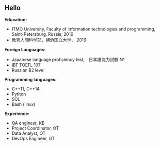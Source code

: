 ## Hello

<!--
**anuushka/anuushka** is a ✨ _special_ ✨ repository because its `README.md` (this file) appears on your GitHub profile.
-->


**Education:**
<ul>
  <li>ITMO University, Faculty of Information technologies and programming, Saint-Petersburg, Russia, 2019</li>
  <li>教育人間科学部、横浜国立大学、 2016</li>
</ul>

**Foreign Languages:**

<ul>
  <li>Japanese language proficiency test,　日本語能力試験 N1</li>
  <li>iBT TOEFL 107</li>
  <li>Russian B2 level</li>
</ul>

**Programming languages:**
<ul>
  <li>C++11, C++14</li>
  <li>Python</li>
  <li>SQL</li>
  <li>Bash (linux)</li>
</ul>

**Experience:**

<ul>
  <li>QA engineer, KB</li>
  <li>Project Coordinator, OT</li>
  <li>Data Analyst, OT</li>
  <li>DevOps Engineer, OT</li>
</ul>

